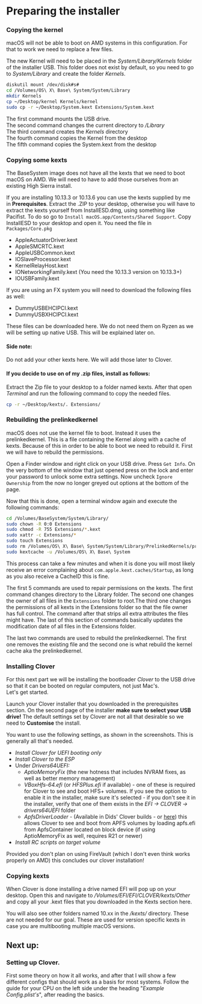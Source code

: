 # Preparing the installer

### Copying the kernel

macOS will not be able to boot on AMD systems in this configuration. For that to work we need to replace a few files.

The new Kernel will need to be placed in the _System/Library/Kernels_ folder of the installer USB. This folder does not exist by default, so you need to go to _System/Library_ and create the folder _Kernels_. 

```bash
diskutil mount /dev/disk#s#
cd /Volumes/OS\ X\ Base\ System/System/Library
mkdir Kernels
cp ~/Desktop/kernel Kernels/kernel
sudo cp -r ~/Desktop/System.kext Extensions/System.kext
```

The first command mounts the USB drive.  
The second command changes the current directory to _/Library_  
The third command creates the _Kernels_ directory  
The fourth command copies the Kernel from the desktop  
The fifth command copies the System.kext from the desktop

### Copying some kexts

The BaseSystem image does not have all the kexts that we need to boot macOS on AMD. We will need to have to add those ourselves from an existing High Sierra install. 

If you are installing 10.13.3 or 10.13.6 you can use the kexts supplied by me in **Prerequisites**. Extract the .ZIP to your desktop, otherwise you will have to extract the kexts yourself from InstallESD.dmg, using something like Pacifist. To do so go to `Install macOS.app/Contents/Shared Support`. Copy InstallESD to your desktop and open it. You need the file in `Packages/Core.pkg`

* AppleActuatorDriver.kext
* AppleSMCRTC.kext
* AppleUSBCommon.kext
* IOSlaveProcessor.kext
* KernelRelayHost.kext
* IONetworkingFamily.kext \(You need the 10.13.3 version on 10.13.3+\)
* IOUSBFamily.kext

If you are using an FX system you will need to download the following files as well:

* DummyUSBEHCIPCI.kext
* DummyUSBXHCIPCI.kext

These files can be downloaded here. We do not need them on Ryzen as we will be setting up native USB. This will be explained later on.

#### Side note:

Do not add your other kexts here. We will add those later to Clover.

#### If you decide to use on of my .zip files, install as follows:

Extract the Zip file to your desktop to a folder named kexts. After that open _Terminal_ and run the following command to copy the needed files.

```bash
cp -r ~/Desktop/kexts/. Extensions/
```

### Rebuilding the prelinkedkernel

macOS does not use the kernel file to boot. Instead it uses the prelinkedkernel. This is a file containing the Kernel along with a cache of kexts. Because of this in order to be able to boot we need to rebuild it. First we will have to rebuild the permissions. 

Open a Finder window and right click on your USB drive. Press `Get Info`. On the very bottom of the window that just opened press on the lock and enter your password to unlock some extra settings. Now uncheck `Ignore Ownership` from the now no longer greyed out options at the bottom of the page.

Now that this is done, open a terminal window again and execute the following commands:

```bash
cd /Volumes/BaseSystem/System/Library/
sudo chown -R 0:0 Extensions
sudo chmod -R 755 Extensions/*.kext
sudo xattr -c Extensions/*
sudo touch Extensions
sudo rm /Volumes/OS\ X\ Base\ System/System/Library/PrelinkedKernels/prelinkedkernel
sudo kextcache -u /Volumes/OS\ X\ Base\ System
```

This process can take a few minutes and when it is done you will most likely receive an error complaining about `com.apple.kext.caches/Startup`, as long as you also receive a CacheID this is fine.

The first 5 commands are used to repair permissions on the kexts. The first command changes directory to the Library folder. The second one changes the owner of all files in the `Extensions` folder to root.The third one changes the permissions of all kexts in the Extensions folder so that the file owner has full control. The command after that strips all extra attributes the files might have. The last of this section of commands basically updates the modification date of all files in the Extensions folder.

The last two commands are used to rebuild the prelinkedkernel. The first one removes the existing file and the second one is what rebuild the kernel cache aka the prelinkedkernel.

### Installing Clover

For this next part we will be installing the bootloader _Clover_ to the USB drive so that it can be booted on regular computers, not just Mac's.  
Let's get started.

Launch your Clover installer that you downloaded in the prerequisites section. On the second page of the installer **make sure to select your USB drive!** The default settings set by Clover are not all that desirable so we need to **Customise** the install.

You want to use the following settings, as shown in the screenshots. This is generally all that's needed.  


* _Install Clover for UEFI booting only_
* _Install Clover to the ESP_
* Under _Drivers64UEFI:_
  * _AptioMemoryFix_ \(the new hotness that includes NVRAM fixes, as well as better memory management\)
  * _VBoxHfs-64.efi_ \(or _HFSPlus.efi_ if available\) - one of these is required for Clover to see and boot HFS+ volumes. If you see the option to enable it in the installer, make sure it's selected - if you don't see it in the installer, verify that one of them exists in the _EFI -&gt; CLOVER -&gt; drivers64UEFI_ folder
  * _ApfsDriverLoader_ - \(Available in Dids' Clover builds - or [here](https://github.com/acidanthera/ApfsSupportPkg/releases)\) this allows Clover to see and boot from APFS volumes by loading apfs.efi from ApfsContainer located on block device \(if using AptioMemoryFix as well, requires R21 or newer\)
* _Install RC scripts on target volume_

Provided you don't plan on using FireVault \(which I don't even think works properly on AMD\) this concludes our clover installation!

### Copying kexts

When Clover is done installing a drive named EFI will pop up on your desktop. Open this and navigate to  _/Volumes/EFI/EFI/CLOVER/kexts/Other_ and copy all your .kext files that you downloaded in the Kexts section here. 

You will also see other folders named 10.xx in the _/kexts/_ directory. These are not needed for our goal. These are used for version specific kexts in case you are multibooting multiple macOS versions.

## Next up:

### Setting up Clover.

First some theory on how it all works, and after that I will show a few different configs that should work as a basis for most systems. Follow the guide for your CPU on the left side under the heading "_Example Config.plist's_", after reading the basics.

